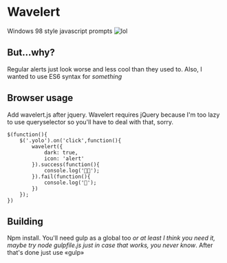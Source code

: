 # Wavelert
Windows 98 style javascript prompts
![lol](https://raw.github.com/lawwrr/Wavelert/master/screenshot.gif)

## But…why?
Regular alerts just look worse and less cool than they used to. Also, I wanted to use ES6 syntax for *something*

## Browser usage
Add wavelert.js after jquery. Wavelert requires jQuery because I'm too lazy to use queryselector so you'll have to deal with that, sorry.

	$(function(){
		$('.yolo').on('click',function(){
			wavelert({
				dark: true,
				icon: 'alert'
			}).success(function(){
				console.log('🙆🏽');
			}).fail(function(){
				console.log('🙎');
			})
		});
	})

## Building
Npm install. You'll need gulp as a global too _or at least I think you need it, maybe try node gulpfile.js just in case that works, you never know_. After that's done just use «gulp»
